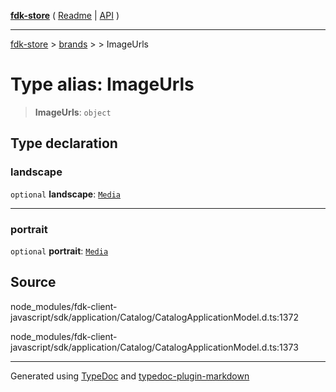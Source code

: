 [**fdk-store**](../../../README.md) ( [Readme](../../../README.md) \| [API](../../../API.md) )

---

[fdk-store](../../../API.md) > [brands](../../README.md) > [<internal>](../README.md) > ImageUrls

# Type alias: ImageUrls

> **ImageUrls**: `object`

## Type declaration

### landscape

`optional` **landscape**: [`Media`](type-alias.Media.md)

---

### portrait

`optional` **portrait**: [`Media`](type-alias.Media.md)

## Source

node_modules/fdk-client-javascript/sdk/application/Catalog/CatalogApplicationModel.d.ts:1372

node_modules/fdk-client-javascript/sdk/application/Catalog/CatalogApplicationModel.d.ts:1373

---

Generated using [TypeDoc](https://typedoc.org/) and [typedoc-plugin-markdown](https://www.npmjs.com/package/typedoc-plugin-markdown)
